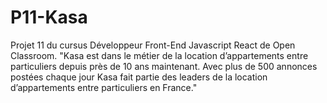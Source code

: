 # P11-Kasa
Projet 11 du cursus Développeur Front-End Javascript React de Open Classroom.
"Kasa est dans le métier de la location d’appartements entre particuliers depuis près de 10 ans maintenant. Avec plus de 500 annonces postées chaque jour Kasa fait partie des leaders de la location d’appartements entre particuliers en France."
